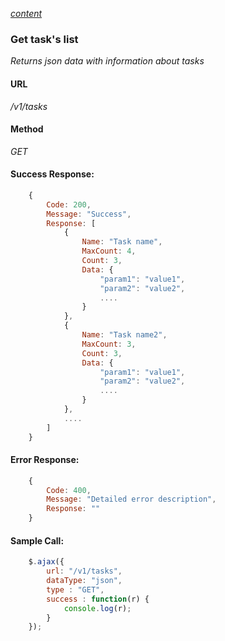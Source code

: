 *[content](../README.md)*
### Get task's list 
*Returns json data with information about tasks*
#### URL
*/v1/tasks*
#### Method
*GET*
#### Success Response:
```javascript
    {
        Code: 200,
        Message: "Success",
        Response: [
            { 
                Name: "Task name", 
                MaxCount: 4, 
                Count: 3,
                Data: {
                    "param1": "value1",
                    "param2": "value2",
                    ....
                }
            },
            { 
                Name: "Task name2", 
                MaxCount: 3, 
                Count: 3,
                Data: {
                    "param1": "value1",
                    "param2": "value2",
                    ....
                }
            },
            ....
        ] 
    }
```
#### Error Response:
```javascript
    {
        Code: 400,
        Message: "Detailed error description",
        Response: "" 
    }
```
#### Sample Call:
```javascript
    $.ajax({
        url: "/v1/tasks",
        dataType: "json",
        type : "GET",
        success : function(r) {
            console.log(r);
        }
    });
```